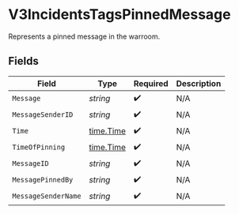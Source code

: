 # V3IncidentsTagsPinnedMessage

Represents a pinned message in the warroom.


## Fields

| Field                                     | Type                                      | Required                                  | Description                               |
| ----------------------------------------- | ----------------------------------------- | ----------------------------------------- | ----------------------------------------- |
| `Message`                                 | *string*                                  | :heavy_check_mark:                        | N/A                                       |
| `MessageSenderID`                         | *string*                                  | :heavy_check_mark:                        | N/A                                       |
| `Time`                                    | [time.Time](https://pkg.go.dev/time#Time) | :heavy_check_mark:                        | N/A                                       |
| `TimeOfPinning`                           | [time.Time](https://pkg.go.dev/time#Time) | :heavy_check_mark:                        | N/A                                       |
| `MessageID`                               | *string*                                  | :heavy_check_mark:                        | N/A                                       |
| `MessagePinnedBy`                         | *string*                                  | :heavy_check_mark:                        | N/A                                       |
| `MessageSenderName`                       | *string*                                  | :heavy_check_mark:                        | N/A                                       |